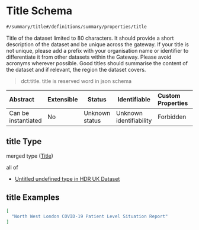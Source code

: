 # Title Schema

```txt
#/summary/title#/definitions/summary/properties/title
```

Title of the dataset limited to 80 characters. It should provide a short description of the dataset and be unique across the gateway. If your title is not unique, please add a prefix with your organisation name or identifier to differentiate it from other datasets within the Gateway. Please avoid acronyms wherever possible. Good titles should summarise the content of the dataset and if relevant, the region the dataset covers.


> dct:title. title is reserved word in json schema
>

| Abstract            | Extensible | Status         | Identifiable            | Custom Properties | Additional Properties | Access Restrictions | Defined In                                                                                         |
| :------------------ | ---------- | -------------- | ----------------------- | :---------------- | --------------------- | ------------------- | -------------------------------------------------------------------------------------------------- |
| Can be instantiated | No         | Unknown status | Unknown identifiability | Forbidden         | Allowed               | none                | [dataset.schema.json\*](../../../schema/dataset/latest/dataset.schema.json "open original schema") |

## title Type

merged type ([Title](dataset-definitions-summary-properties-title.md))

all of

-   [Untitled undefined type in HDR UK Dataset](dataset-definitions-summary-properties-title-allof-0.md "check type definition")

## title Examples

```json
[
  "North West London COVID-19 Patient Level Situation Report"
]
```
